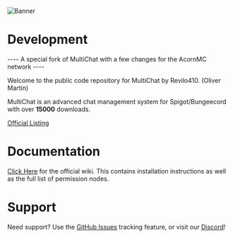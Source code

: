 ![Banner](https://i58.servimg.com/u/f58/17/28/12/77/banner10.png)

# Development

---- A special fork of MultiChat with a few changes for the AcornMC network ----

Welcome to the public code repository for MultiChat by Revilo410. (Oliver Martin)

MultiChat is an advanced chat management system for Spigot/Bungeecord with over **15000** downloads.

[Official Listing](https://www.spigotmc.org/resources/multichat.26204/)

# Documentation

[Click Here](https://github.com/MultiChat/Development/wiki) for the official wiki. This contains installation instructions as well as the full list of permission nodes.

# Support

Need support? Use the [GitHub Issues](https://github.com/MultiChat/Development/issues) tracking feature, or visit our [Discord](https://discord.gg/PVreERC)!
